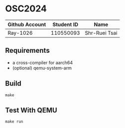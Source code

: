 # OSC2024

| Github Account | Student ID | Name          |
|----------------|------------|---------------|
| Ray-1026       | 110550093  | Shr-Ruei Tsai |

## Requirements

* a cross-compiler for aarch64
* (optional) qemu-system-arm

## Build 

```
make
```

## Test With QEMU

```
make run
```
